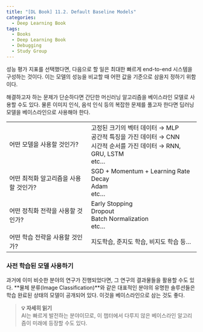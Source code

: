 ```yaml
---
title: "[DL Book] 11.2. Default Baseline Models"
categories:
  - Deep Learning Book
tags:
  - Books
  - Deep Learning Book
  - Debugging
  - Study Group
---
```


성능 평가 지표를 선택했다면, 다음으로 할 일은 최대한 빠르게 end-to-end 시스템을 구성하는 것이다. 이는 모델의 성능을 비교할 때 어떤 값을 기준으로 삼을지 정하기 위함이다. 

해결하고자 하는 문제가 단순하다면 간단한 머신러닝 알고리즘을 베이스라인 모델로 사용할 수도 있다. 물론 이미지 인식, 음석 인식 등의 복잡한 문제를 풀고자 한다면 딥러닝 모델을 베이스라인으로 사용해야 한다.

<p align="center"></p>
  <table class="center">
    <tr>
      <td>어떤 모델을 사용할 것인가?</td>
      <td>고정된 크기의 벡터 데이터 → MLP<br>공간적 특징을 가진 데이터 → CNN<br>시간적 순서를 가진 데이터 → RNN, GRU, LSTM<br>etc…</td>
    </tr>
    <tr>
      <td>어떤 최적화 알고리즘을 사용할 것인가?</td>
      <td>SGD + Momentum + Learning Rate Decay<br>Adam<br>etc…</td>
    </tr>
    <tr>
      <td>어떤 정칙화 전략을 사용할 것인가?</td>
      <td>Early Stopping<br>Dropout<br>Batch Normalization<br>etc…</td>
    </tr>
    <tr>
      <td>어떤 학습 전략을 사용할 것인가?</td>
      <td>지도학습, 준지도 학습, 비지도 학습 등…</td>
    </tr>
  </table>
<p></p>

### 사전 학습된 모델 사용하기

과거에 이미 비슷한 분야의 연구가 진행되었다면, 그 연구의 결과물들을 활용할 수도 있다. **물체 분류(Image Classification)**와 같은 대표적인 분야의 유명한 솔루션들은 학습 완료된 상태의 모델이 공개되어 있다. 이것을 베이스라인으로 삼는 것도 좋다.

> **💡 자세히 읽기**\
> AI는 빠르게 발전하는 분야이므로, 이 챕터에서 다루지 않은 베이스라인 알고리즘이 미래에 등장할 수도 있다.